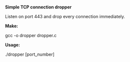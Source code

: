 **Simple TCP connection dropper**

Listen on port 443 and drop every connection immediately.

**Make:**

gcc -o dropper dropper.c

**Usage:**

./dropper [port_number]
